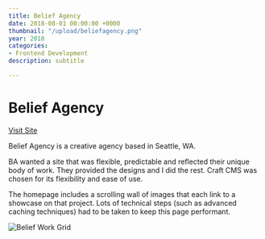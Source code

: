 ```yaml
---
title: Belief Agency
date: 2018-08-01 00:00:00 +0000
thumbnail: "/upload/beliefagency.png"
year: 2018
categories:
- Frontend Development
description: subtitle

---
```

# Belief Agency

[Visit Site](https://beliefagency.com "Visit Site")

Belief Agency is a creative agency based in Seattle, WA.

BA wanted a site that was flexible, predictable and reflected their unique body of work. They provided the designs and I did the rest. Craft CMS was chosen for its flexibility and ease of use.

The homepage includes a scrolling wall of images that each link to a showcase on that project. Lots of technical steps (such as advanced caching techniques) had to be taken to keep this page performant.

![](/upload/ba.gif "Belief Work Grid")